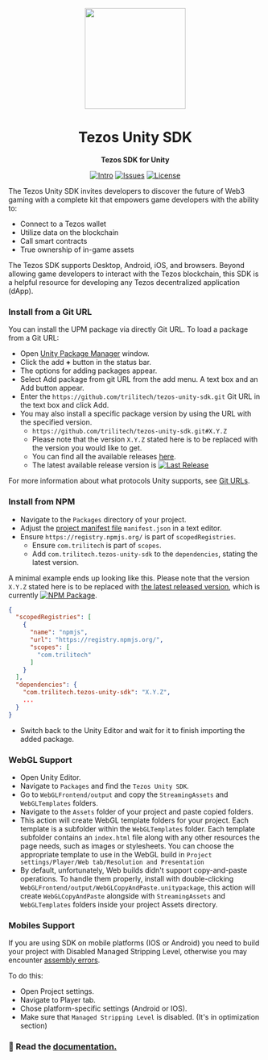 <div align="center">

<a href="https://tezos.com/unity/"><img height="200x" src="https://tezos.com/brand/NFTsTezos.png" /></a>

  <h1>Tezos Unity SDK</h1>

  <p>
    <strong>Tezos SDK for Unity</strong>
  </p>

  <p>
    <a href="https://opentezos.com/gaming/unity-sdk/"><img alt="Intro" src="https://img.shields.io/badge/docs-tutorials-blueviolet" /></a>
    <a href="https://github.com/trilitech/tezos-unity-sdk/issues"><img alt="Issues" src="https://img.shields.io/github/issues/trilitech/tezos-unity-sdk?color=blueviolet" /></a>
    <a href="https://opensource.org/licenses/MIT"><img alt="License" src="https://img.shields.io/github/license/trilitech/tezos-unity-sdk?color=blueviolet" /></a>
  </p>
</div>

The Tezos Unity SDK invites developers to discover the future of Web3 gaming with a complete kit that empowers game
developers with the ability to:

- Connect to a Tezos wallet
- Utilize data on the blockchain
- Call smart contracts
- True ownership of in-game assets

The Tezos SDK supports Desktop, Android, iOS, and browsers. Beyond allowing game developers to interact with the Tezos
blockchain, this SDK is a helpful resource for developing any Tezos decentralized application (dApp).

### Install from a Git URL

You can install the UPM package via directly Git URL. To load a package from a Git URL:

* Open [Unity Package Manager](https://docs.unity3d.com/Manual/upm-ui.html) window.
* Click the add **+** button in the status bar.
* The options for adding packages appear.
* Select Add package from git URL from the add menu. A text box and an Add button appear.
* Enter the `https://github.com/trilitech/tezos-unity-sdk.git` Git URL in the text box and click Add.
* You may also install a specific package version by using the URL with the specified version.
    * `https://github.com/trilitech/tezos-unity-sdk.git#X.Y.Z`
    * Please note that the version `X.Y.Z` stated here is to be replaced with the version you would like to get.
    * You can find all the available releases [here](https://github.com/trilitech/tezos-unity-sdk/releases).
    * The latest available release version
      is [![Last Release](https://img.shields.io/github/v/release/trilitech/tezos-unity-sdk)](https://github.com/trilitech/tezos-unity-sdk/releases/latest)

For more information about what protocols Unity supports, see [Git URLs](https://docs.unity3d.com/Manual/upm-git.html).

### Install from NPM

* Navigate to the `Packages` directory of your project.
* Adjust the [project manifest file](https://docs.unity3d.com/Manual/upm-manifestPrj.html) `manifest.json` in a text
  editor.
* Ensure `https://registry.npmjs.org/` is part of `scopedRegistries`.
    * Ensure `com.trilitech` is part of `scopes`.
    * Add `com.trilitech.tezos-unity-sdk` to the `dependencies`, stating the latest version.

A minimal example ends up looking like this. Please note that the version `X.Y.Z` stated here is to be replaced
with [the latest released version](https://www.npmjs.com/package/com.trilitech.tezos-unity-sdk), which is
currently [![NPM Package](https://img.shields.io/npm/v/com.trilitech.tezos-unity-sdk?color=blue)](https://www.npmjs.com/package/com.trilitech.tezos-unity-sdk).

```json
{
  "scopedRegistries": [
    {
      "name": "npmjs",
      "url": "https://registry.npmjs.org/",
      "scopes": [
        "com.trilitech"
      ]
    }
  ],
  "dependencies": {
    "com.trilitech.tezos-unity-sdk": "X.Y.Z",
    ...
  }
}
```

* Switch back to the Unity Editor and wait for it to finish importing the added package.

### WebGL Support

* Open Unity Editor.
* Navigate to `Packages` and find the `Tezos Unity SDK`.
* Go to `WebGLFrontend/output` and copy the `StreamingAssets` and `WebGLTemplates` folders.
* Navigate to the `Assets` folder of your project and paste copied folders.
* This action will create WebGL template folders for your project. Each template is a subfolder within the
  `WebGLTemplates` folder. Each template subfolder contains an `index.html` file along with any other resources the page
  needs, such as images or stylesheets. You can choose the appropriate template to use in the WebGL build in
  `Project settings/Player/Web tab/Resolution and Presentation`
* By default, unfortunately, Web builds didn't support copy-and-paste operations. To handle them properly, install with
  double-clicking `WebGLFrontend/output/WebGLCopyAndPaste.unitypackage`, this action will create `WebGLCopyAndPaste`
  alongside with `StreamingAssets` and `WebGLTemplates` folders inside your project Assets directory.


### Mobiles Support
If you are using SDK on mobile platforms (IOS or Android) you need to build your project with Disabled Managed Stripping
Level, otherwise you may encounter [assembly errors](https://github.com/trilitech/tezos-unity-sdk/issues/90).

To do this:
* Open Project settings.
* Navigate to Player tab.
* Chose platform-specific settings (Android or IOS).
* Make sure that `Managed Stripping Level` is disabled. (It's in optimization section)

### 📝 Read the [documentation.](https://opentezos.com/gaming/unity-sdk/)
